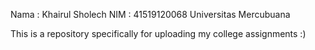 Nama  : Khairul Sholech
NIM   : 41519120068
Universitas Mercubuana

This is a repository specifically for uploading my college assignments :)
